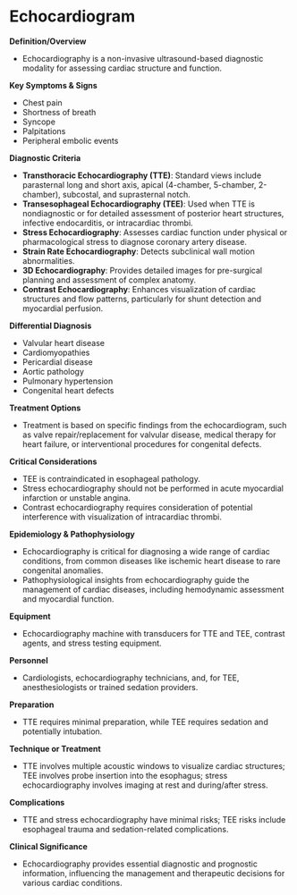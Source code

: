 # Echocardiogram

**Definition/Overview**
- Echocardiography is a non-invasive ultrasound-based diagnostic modality for assessing cardiac structure and function.

**Key Symptoms & Signs**
- Chest pain
- Shortness of breath
- Syncope
- Palpitations
- Peripheral embolic events

**Diagnostic Criteria**
- **Transthoracic Echocardiography (TTE)**: Standard views include parasternal long and short axis, apical (4-chamber, 5-chamber, 2-chamber), subcostal, and suprasternal notch.
- **Transesophageal Echocardiography (TEE)**: Used when TTE is nondiagnostic or for detailed assessment of posterior heart structures, infective endocarditis, or intracardiac thrombi.
- **Stress Echocardiography**: Assesses cardiac function under physical or pharmacological stress to diagnose coronary artery disease.
- **Strain Rate Echocardiography**: Detects subclinical wall motion abnormalities.
- **3D Echocardiography**: Provides detailed images for pre-surgical planning and assessment of complex anatomy.
- **Contrast Echocardiography**: Enhances visualization of cardiac structures and flow patterns, particularly for shunt detection and myocardial perfusion.

**Differential Diagnosis**
- Valvular heart disease
- Cardiomyopathies
- Pericardial disease
- Aortic pathology
- Pulmonary hypertension
- Congenital heart defects

**Treatment Options**
- Treatment is based on specific findings from the echocardiogram, such as valve repair/replacement for valvular disease, medical therapy for heart failure, or interventional procedures for congenital defects.

**Critical Considerations**
- TEE is contraindicated in esophageal pathology.
- Stress echocardiography should not be performed in acute myocardial infarction or unstable angina.
- Contrast echocardiography requires consideration of potential interference with visualization of intracardiac thrombi.

**Epidemiology & Pathophysiology**
- Echocardiography is critical for diagnosing a wide range of cardiac conditions, from common diseases like ischemic heart disease to rare congenital anomalies.
- Pathophysiological insights from echocardiography guide the management of cardiac diseases, including hemodynamic assessment and myocardial function.

**Equipment**
- Echocardiography machine with transducers for TTE and TEE, contrast agents, and stress testing equipment.

**Personnel**
- Cardiologists, echocardiography technicians, and, for TEE, anesthesiologists or trained sedation providers.

**Preparation**
- TTE requires minimal preparation, while TEE requires sedation and potentially intubation.

**Technique or Treatment**
- TTE involves multiple acoustic windows to visualize cardiac structures; TEE involves probe insertion into the esophagus; stress echocardiography involves imaging at rest and during/after stress.

**Complications**
- TTE and stress echocardiography have minimal risks; TEE risks include esophageal trauma and sedation-related complications.

**Clinical Significance**
- Echocardiography provides essential diagnostic and prognostic information, influencing the management and therapeutic decisions for various cardiac conditions.